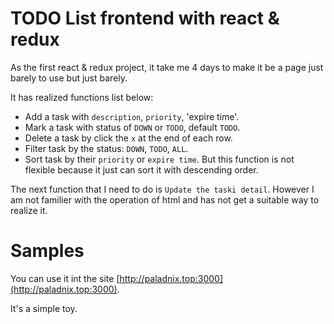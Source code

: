 # TODO List frontend with react & redux

As the first react & redux project, it take me 4 days to make it be a page just barely to use but just barely.

It has realized functions list below:

- Add a task with `description`, `priority`, 'expire time'.
- Mark a task with status of `DOWN` or `TODO`, default `TODO`.
- Delete a task by click the `x` at the end of each row.
- Filter task by the status: `DOWN`, `TODO`, `ALL`.
- Sort task by their `priority` or `expire time`. But this function is not flexible because it just can sort it with descending order.

The next function that I need to do is `Update the taski detail`. 
However I am not familier with the operation of html and has not get a suitable way to realize it.

# Samples

You can use it int the site [http://paladnix.top:3000](http://paladnix.top:3000).

It's a simple toy.

